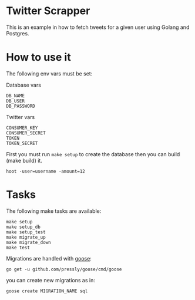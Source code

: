 # Twitter Scrapper

This is an example in how to fetch tweets for a given user using Golang and Postgres.

# How to use it

The following env vars must be set:

Database vars
```
DB_NAME
DB_USER
DB_PASSWORD
```

Twitter vars
```
CONSUMER_KEY
CONSUMER_SECRET
TOKEN
TOKEN_SECRET
```

First you must run `make setup` to create the database then you can build (make build) it.

```
hoot -user=username -amount=12
```

# Tasks

The following make tasks are available:

```
make setup
make setup_db
make setup_test
make migrate_up
make migrate_down
make test
```

Migrations are handled with [goose](https://github.com/pressly/goose):
```
go get -u github.com/pressly/goose/cmd/goose
```

you can create new migrations as in:
```
goose create MIGRATION_NAME sql
```
